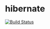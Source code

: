# hibernate
[![Build Status](https://travis-ci.org/sevaslk/hibernate.svg?branch=dev)](https://travis-ci.org/sevaslk/hibernate)